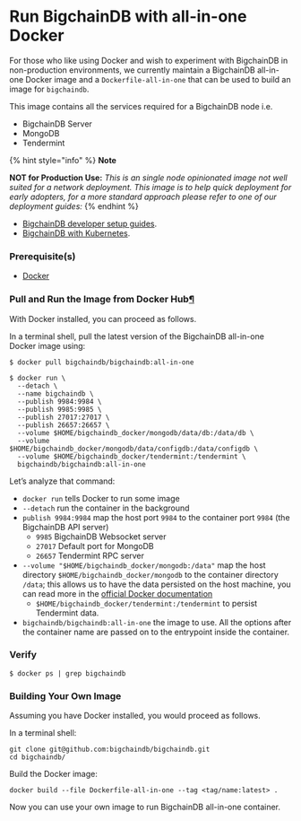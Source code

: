 # Run BigchainDB with all-in-one Docker

For those who like using Docker and wish to experiment with BigchainDB in non-production environments, we currently maintain a BigchainDB all-in-one Docker image and a `Dockerfile-all-in-one` that can be used to build an image for `bigchaindb`.

This image contains all the services required for a BigchainDB node i.e.

* BigchainDB Server
* MongoDB
* Tendermint

{% hint style="info" %}
**Note**

**NOT for Production Use:** _This is an single node opinionated image not well suited for a network deployment._ _This image is to help quick deployment for early adopters, for a more standard approach please refer to one of our deployment guides:_
{% endhint %}

* [BigchainDB developer setup guides](https://docs.bigchaindb.com/projects/contributing/en/latest/dev-setup-coding-and-contribution-process/index.html).
* [BigchainDB with Kubernetes](http://docs.bigchaindb.com/projects/server/en/latest/k8s-deployment-template/index.html).

### Prerequisite(s)

* [Docker](https://docs.docker.com/engine/installation/)

### Pull and Run the Image from Docker Hub[¶](broken-reference)

With Docker installed, you can proceed as follows.

In a terminal shell, pull the latest version of the BigchainDB all-in-one Docker image using:

```
$ docker pull bigchaindb/bigchaindb:all-in-one

$ docker run \
  --detach \
  --name bigchaindb \
  --publish 9984:9984 \
  --publish 9985:9985 \
  --publish 27017:27017 \
  --publish 26657:26657 \
  --volume $HOME/bigchaindb_docker/mongodb/data/db:/data/db \
  --volume $HOME/bigchaindb_docker/mongodb/data/configdb:/data/configdb \
  --volume $HOME/bigchaindb_docker/tendermint:/tendermint \
  bigchaindb/bigchaindb:all-in-one
```

Let’s analyze that command:

* `docker run` tells Docker to run some image
* `--detach` run the container in the background
* `publish 9984:9984` map the host port `9984` to the container port `9984` (the BigchainDB API server)
  * `9985` BigchainDB Websocket server
  * `27017` Default port for MongoDB
  * `26657` Tendermint RPC server
* `--volume "$HOME/bigchaindb_docker/mongodb:/data"` map the host directory `$HOME/bigchaindb_docker/mongodb` to the container directory `/data`; this allows us to have the data persisted on the host machine, you can read more in the [official Docker documentation](https://docs.docker.com/engine/tutorials/dockervolumes)
  * `$HOME/bigchaindb_docker/tendermint:/tendermint` to persist Tendermint data.
* `bigchaindb/bigchaindb:all-in-one` the image to use. All the options after the container name are passed on to the entrypoint inside the container.

### Verify

```
$ docker ps | grep bigchaindb
```

### Building Your Own Image

Assuming you have Docker installed, you would proceed as follows.

In a terminal shell:

```
git clone git@github.com:bigchaindb/bigchaindb.git
cd bigchaindb/
```

Build the Docker image:

```
docker build --file Dockerfile-all-in-one --tag <tag/name:latest> .
```

Now you can use your own image to run BigchainDB all-in-one container.

